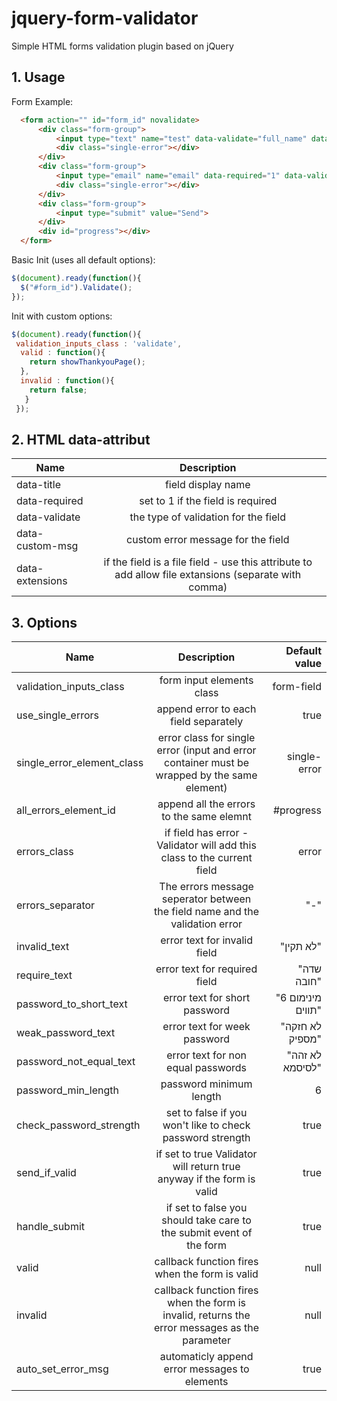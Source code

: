 # jquery-form-validator
Simple HTML forms validation plugin based on jQuery

## 1. Usage
  Form Example:
  ```html
    <form action="" id="form_id" novalidate>
        <div class="form-group">
            <input type="text" name="test" data-validate="full_name" data-title="Full Name" class="form-field">
            <div class="single-error"></div>
        </div>
        <div class="form-group">
            <input type="email" name="email" data-required="1" data-validate="email" data-title="Email" class="form-field">
            <div class="single-error"></div>
        </div>
        <div class="form-group">
            <input type="submit" value="Send">
        </div>
        <div id="progress"></div>
    </form>
  ```

  Basic Init (uses all default options):
  ```javascript
  $(document).ready(function(){
    $("#form_id").Validate();
  });
  ```

  Init with custom options:
  ```javascript
  $(document).ready(function(){
   validation_inputs_class : 'validate',
    valid : function(){
      return showThankyouPage();
    },
    invalid : function(){
      return false;
    }
  });
  ```


  ## 2. HTML data-attribut

| Name          | Description   |
| ------------- |:-------------:|
| data-title    | field display name |
| data-required | set to 1 if the field is required      |
| data-validate | the type of validation for the field   |
| data-custom-msg | custom error message for the field   |
| data-extensions | if the field is a file field - use this attribute to add allow file extansions (separate with comma)   |



  ## 3. Options

| Name          | Description   | Default value  |
| ------------- |:-------------:| -----:|
| validation_inputs_class      | form input elements class | form-field |
| use_single_errors      | append error to each field separately | true |
| single_error_element_class      | error class for single error (input and error container must be wrapped by the same element) | single-error |
| all_errors_element_id      | append all the errors to the same elemnt  | #progress |
| errors_class      | if field has error - Validator will add this class to the current field  | error |
| errors_separator  | The errors message seperator between the field name and the validation error | "-" |
| invalid_text  | error text for invalid field | "לא תקין" |
| require_text  | error text for required field | "שדה חובה" |
| password_to_short_text  | error text for short password | "מינימום 6 תווים" |
| weak_password_text  | error text for week password | "לא חזקה מספיק" |
| password_not_equal_text  | error text for non equal passwords | "לא זהה לסיסמא" |
| password_min_length  | password minimum length | 6 |
| check_password_strength  | set to false if you won't like to check password strength | true |
| send_if_valid  | if set to true Validator will return true anyway if the form is valid | true |
| handle_submit  | if set to false you should take care to the submit event of the form | true |
| valid  | callback function fires when the form is valid | null |
| invalid  | callback function fires when the form is invalid, returns the error messages as the parameter | null |
| auto_set_error_msg  | automaticly append error messages to elements | true |
